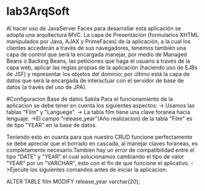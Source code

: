 # lab3ArqSoft
Al hacer uso de JavaServer Faces para desarrollar esta aplicación se adopta una arquitectura MVC.
La capa de Presentación ​(formularios XHTML manipulados por Java, AJAX y PrimeFaces) de la
aplicación, a la cual los clientes accederán a través de sus navegadores​, tenemos también una
capa de control que será la encargada manejar, por medio de Managed Beans o Backing Beans, las
peticiones que haga el usuario a través de la capa web, aplicar las reglas propias de la aplicación
(haciendo uso de EJBs de JSF) y representar los objetos del dominio; por último está la capa de
datos que será la encargada de interactuar con el servidor de base de datos ​(a través del uso de
JPA).

#Configuracion Base de datos Sakila
Para el funcionamiento de la aplicacion se debe tener en cuenta los siguientes aspectos:
-> Usamos las tablas "Film" y "Languege". 
-> La tabla film tiene una clave foranea hacia lenguaje.
->El campo "release_year"(Año realizacion) de la tabla "Film" es de tipo "YEAR" en la base de datos.

Teniendo esto en cuanta para que nuestro CRUD funcione perfectamente se debe apreciar que el borrado en cascada, al manejar claves foraneas, es completamente necesario.Tambien hay un error de compatibilidad entre el tipo "DATE"  y "YEAR" el cual solucionamos cambiando el tipo de valor "YEAR" por un "VARCHAR", esto con el fin de que funcione el aplicativo. 
->Ejecute los siguientes comandos antes de iniciar la aplicacion:

ALTER TABLE film  MODIFY release_year varchar(20);



